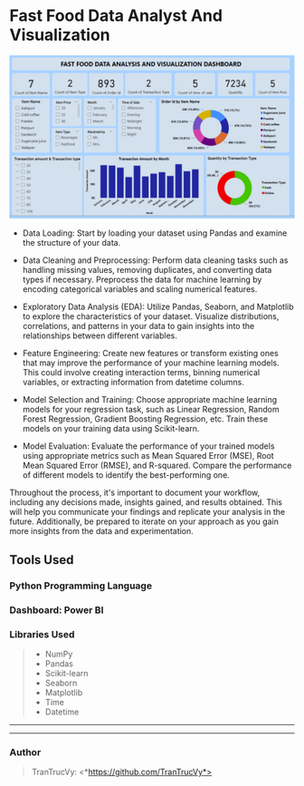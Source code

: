 # Fast Food Data Analyst And Visualization

![example](PowerPi.png)

- Data Loading: Start by loading your dataset using Pandas and examine the structure of your data.

- Data Cleaning and Preprocessing: Perform data cleaning tasks such as handling missing values, removing duplicates, and converting data types if necessary. Preprocess the data for machine learning by encoding categorical variables and scaling numerical features.

- Exploratory Data Analysis (EDA): Utilize Pandas, Seaborn, and Matplotlib to explore the characteristics of your dataset. Visualize distributions, correlations, and patterns in your data to gain insights into the relationships between different variables.

- Feature Engineering: Create new features or transform existing ones that may improve the performance of your machine learning models. This could involve creating interaction terms, binning numerical variables, or extracting information from datetime columns.

- Model Selection and Training: Choose appropriate machine learning models for your regression task, such as Linear Regression, Random Forest Regression, Gradient Boosting Regression, etc. Train these models on your training data using Scikit-learn.

- Model Evaluation: Evaluate the performance of your trained models using appropriate metrics such as Mean Squared Error (MSE), Root Mean Squared Error (RMSE), and R-squared. Compare the performance of different models to identify the best-performing one.

Throughout the process, it's important to document your workflow, including any decisions made, insights gained, and results obtained. This will help you communicate your findings and replicate your analysis in the future. Additionally, be prepared to iterate on your approach as you gain more insights from the data and experimentation.
## Tools Used
### Python Programming Language
### Dashboard: Power BI
### Libraries Used 
> - NumPy
> - Pandas
> - Scikit-learn
> - Seaborn
> - Matplotlib
> - Time
> - Datetime
---
***
### Author
> TranTrucVy: 
<*https://github.com/TranTrucVy*>